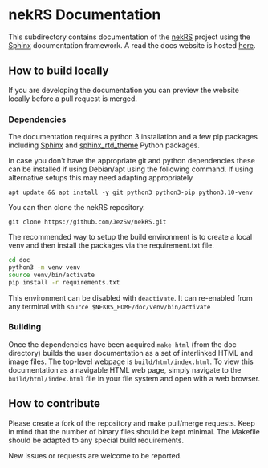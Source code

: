 # nekRS Documentation

This subdirectory contains documentation of the [nekRS](https://github.com/Nek5000/nekRS) project
using the [Sphinx](http://www.sphinx-doc.org/) documentation framework. A read the docs website
is hosted [here](https://nekrs.readthedocs.io/en/latest/).

## How to build locally

If you are developing the documentation you can preview the website locally before a pull request is
merged.

### Dependencies

The documentation requires a python 3 installation and a few pip packages including 
[Sphinx](https://pypi.python.org/pypi/Sphinx) and [sphinx_rtd_theme](https://pypi.python.org/pypi/sphinx_rtd_theme) Python packages.

In case you don't have the appropriate git and python dependencies these can be installed if using Debian/apt using the following command. If using alternative setups this may need adapting appropriately 

```
apt update && apt install -y git python3 python3-pip python3.10-venv
```

You can then clone the nekRS repository.

```
git clone https://github.com/JezSw/nekRS.git
```

The recommended way to setup the build environment is to create a local venv and 
then install the packages via the requirement.txt file.

```sh
cd doc
python3 -m venv venv
source venv/bin/activate
pip install -r requirements.txt
```

This environment can be disabled with `deactivate`. It can re-enabled from any 
terminal with `source $NEKRS_HOME/doc/venv/bin/activate`

### Building

Once the dependencies have been acquired `make html` (from the doc directory) builds 
the user documentation as a set of interlinked HTML and image files. The top-level 
webpage is `build/html/index.html`. To view this documentation as a navigable HTML
web page, simply navigate to the `build/html/index.html` file in your file system
and open with a web browser.

## How to contribute

Please create a fork of the repository and make pull/merge requests. Keep in 
mind that the number of binary files should be kept minimal. The Makefile should be 
adapted to any special build requirements.

New issues or requests are welcome to be reported.
